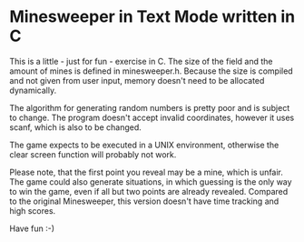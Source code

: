 # Minesweeper in Text Mode written in C

This is a little - just for fun - exercise in C.
The size of the field and the amount of mines is defined in minesweeper.h.
Because the size is compiled and not given from user input, memory doesn't
need to be allocated dynamically.

The algorithm for generating random numbers is pretty poor and is subject
to change. The program doesn't accept invalid coordinates, however it uses
scanf, which is also to be changed.

The game expects to be executed in a UNIX environment, otherwise the clear
screen function will probably not work.

Please note, that the first point you reveal may be a mine, which is unfair.
The game could also generate situations, in which guessing is the only way
to win the game, even if all but two points are already revealed. Compared to
the original Minesweeper, this version doesn't have time tracking and high
scores.

Have fun :-)
